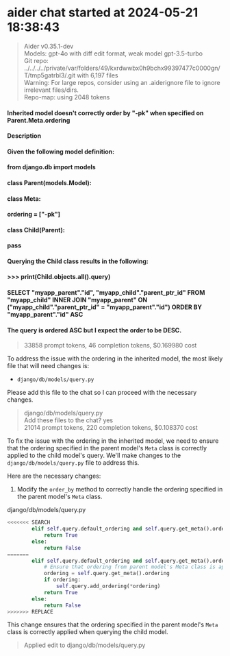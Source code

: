 
# aider chat started at 2024-05-21 18:38:43

> Aider v0.35.1-dev  
> Models: gpt-4o with diff edit format, weak model gpt-3.5-turbo  
> Git repo: ../../../../private/var/folders/49/kxrdwwbx0h9bchx99397477c0000gn/T/tmp5gatrbl3/.git with 6,197 files  
> Warning: For large repos, consider using an .aiderignore file to ignore irrelevant files/dirs.  
> Repo-map: using 2048 tokens  

#### Inherited model doesn't correctly order by "-pk" when specified on Parent.Meta.ordering  
#### Description  
#### 	  
#### Given the following model definition:  
#### from django.db import models  
#### class Parent(models.Model):  
#### 	class Meta:  
#### 		ordering = ["-pk"]  
#### class Child(Parent):  
#### 	pass  
#### Querying the Child class results in the following:  
#### >>> print(Child.objects.all().query)  
#### SELECT "myapp_parent"."id", "myapp_child"."parent_ptr_id" FROM "myapp_child" INNER JOIN "myapp_parent" ON ("myapp_child"."parent_ptr_id" = "myapp_parent"."id") ORDER BY "myapp_parent"."id" ASC  
#### The query is ordered ASC but I expect the order to be DESC.  
> 33858 prompt tokens, 46 completion tokens, $0.169980 cost  

To address the issue with the ordering in the inherited model, the most likely file that will need changes is:

- `django/db/models/query.py`

Please add this file to the chat so I can proceed with the necessary changes.

> django/db/models/query.py  
> Add these files to the chat? yes  
> 21014 prompt tokens, 220 completion tokens, $0.108370 cost  

To fix the issue with the ordering in the inherited model, we need to ensure that the ordering specified in the parent model's `Meta` class is correctly applied to the child model's query. We'll make changes to the `django/db/models/query.py` file to address this.

Here are the necessary changes:

1. Modify the `order_by` method to correctly handle the ordering specified in the parent model's `Meta` class.

django/db/models/query.py
```python
<<<<<<< SEARCH
        elif self.query.default_ordering and self.query.get_meta().ordering:
            return True
        else:
            return False
=======
        elif self.query.default_ordering and self.query.get_meta().ordering:
            # Ensure that ordering from parent model's Meta class is applied
            ordering = self.query.get_meta().ordering
            if ordering:
                self.query.add_ordering(*ordering)
            return True
        else:
            return False
>>>>>>> REPLACE
```

This change ensures that the ordering specified in the parent model's `Meta` class is correctly applied when querying the child model.

> Applied edit to django/db/models/query.py  
